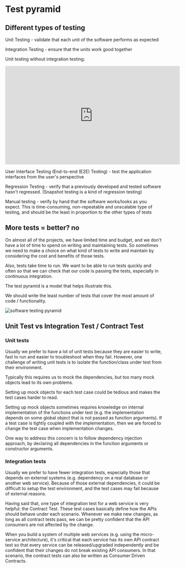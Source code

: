 # Test pyramid

## Different types of testing

Unit Testing - validate that each unit of the software performs as expected

Integration Testing - ensure that the units work good together

Unit testing without integration testing:

<iframe width="560" height="315" src="https://www.youtube-nocookie.com/embed/mC3KO47tuG0" frameborder="0" allow="accelerometer; autoplay; encrypted-media; gyroscope; picture-in-picture" allowfullscreen></iframe>

User Interface Testing (End-to-end (E2E) Testing) - test the application interfaces from the user's perspective

Regression Testing - verify that a previously developed and tested software hasn't regressed. (Snapshot testing is a kind of regression testing)

Manual testing - verify by hand that the software works/looks as you expect. This is time-consuming, non-repeatable and unscalable type of testing, and should be the least in proportion to the other types of tests

## More tests = better? no

On almost all of the projects, we have limited time and budget, and we don't have a lot of time to spend on writing and maintaining tests. So sometimes we need to make a choice on what kind of tests to write and maintain by considering the cost and benefits of those tests.

Also, tests take time to run. We want to be able to run tests quickly and often so that we can check that our code is passing the tests, especially in continuous integration.

The test pyramid is a model that helps illustrate this.

We should write the least number of tests that cover the most amount of code / functionality.

![software testing pyramid](https://gblobscdn.gitbook.com/assets%2F-LBJBL3Fj_tcfkvqLj9P%2F-LBJBWvA1rRm3yAXiRPh%2F-LBJBezpu28QsXc1lR9n%2Ftesting_pyramid.jpg?generation=1525052257824511&alt=media)

## Unit Test vs Integration Test / Contract Test

### Unit tests

Usually we prefer to have a lot of unit tests because they are easier to write, fast to run and easier to troubleshoot when they fail. However, one challenge of writing unit tests is to isolate the function/class under test from their environment.

Typically this requires us to mock the dependencies, but too many mock objects lead to its own problems.

Setting up mock objects for each test case could be tedious and makes the test cases harder to read.

Setting up mock objects sometimes requires knowledge on internal implementation of the functions under test (e.g. the implementation depends on some global object that is not passed as function arguments). If a test case is tightly coupled with the implementation, then we are forced to change the test case when implementation changes.

One way to address this concern is to follow dependency injection approach, by declaring all dependencies in the function arguments or constructor arguments.

### Integration tests

Usually we prefer to have fewer integration tests, especially those that depends on external systems (e.g. dependency on a real database or another web service). Because of those external dependencies, it could be difficult to setup the test environment, and the test cases may fail because of external reasons.

Having said that, one type of integration test for a web service is very helpful: the Contract Test. These test cases basically define how the APIs should behave under each scenario. Whenever we make new changes, as long as all contract tests pass, we can be pretty confident that the API consumers are not affected by the change.

When you build a system of multiple web services (e.g. using the micro-service architecture), it's critical that each service has its own API contract test so that every service can be released/upgraded independently and be confident that their changes do not break existing API consumers. In that scenario, the contract tests can also be written as Consumer Driven Contracts.
